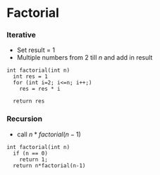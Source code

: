 # Factorial

### Iterative

- Set result = 1
- Multiple numbers from 2 till $n$ and add in result

```
int factorial(int n)
  int res = 1
  for (int i=2; i<=n; i++;)
    res = res * i

  return res
```

### Recursion

- call $n*factorial(n-1)$

```
int factorial(int n)
  if (n == 0)
    return 1;
  return n*factorial(n-1)
```

